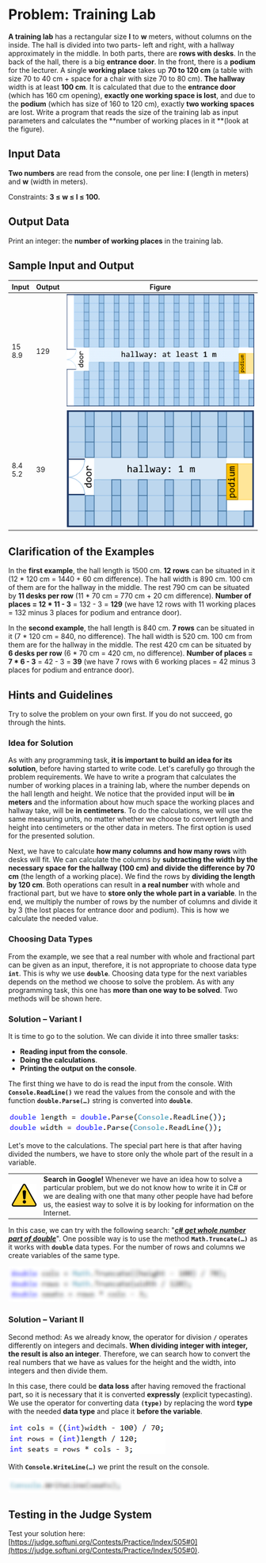 # Problem: Training Lab

**A training lab** has a rectangular size **l** to **w** meters, without columns on the inside. The hall is divided into two parts- left and right, with a hallway approximately in the middle. In both parts, there are **rows with desks**. In the back of the hall, there is a big **entrance door**. In the front, there is a **podium** for the lecturer. A single **working place** takes up **70 to 120 cm** \(a table with size 70 to 40 cm + space for a chair with size 70 to 80 cm\). **The hallway** width is at least **100 cm**. It is calculated that due to the **entrance door** \(which has 160 cm opening\), **exactly one working space is lost**, and due to the **podium** \(which has size of 160 to 120 cm\), exactly **two working spaces** are lost. Write a program that reads the size of the training lab as input parameters and calculates the **number of working places in it **\(look at the figure\).

## Input Data

**Two numbers** are read from the console, one per line: **l** \(length in meters\) and **w** \(width in meters\).

Constraints: **3 ≤ w ≤ l ≤ 100.**

## Output Data

Print an integer: the **number of working places** in the training lab.

## Sample Input and Output

| Input   | Output | Figure |
|---------|--------|--------|
|15<br>8.9  |129  | ![](/assets/chapter-2-2-images/01.Training-lab-01.png)       | 
|8.4<br>5.2 |39    | ![](/assets/chapter-2-2-images/01.Training-lab-02.png)        |

## Clarification of the Examples

In the **first example**, the hall length is 1500 cm. **12 rows** can be situated in it (12 * 120 cm = 1440 + 60 cm difference). The hall width is 890 cm. 100 cm of them are for the hallway in the middle. The rest 790 cm can be situated by **11 desks per row** (11 * 70 cm = 770 cm + 20 cm difference). **Number of places = 12 * 11 - 3** = 132 - 3 = **129** (we have 12 rows with 11 working places = 132 minus 3 places for podium and entrance door).

In the **second example**, the hall length is 840 cm. **7 rows** can be situated in it (7 * 120 cm = 840, no difference). The hall width is 520 cm. 100 cm from them are for the hallway in the middle. The rest 420 cm can be situated by **6 desks per row** (6 * 70 cm = 420 cm, no difference). **Number of places = 7 * 6 - 3** = 42 - 3 = **39** (we have 7 rows with 6 working places = 42 minus 3 places for podium and entrance door).

## Hints and Guidelines

Try to solve the problem on your own first. If you do not succeed, go through the hints.

### Idea for Solution

As with any programming task, **it is important to build an idea for its solution**, before having started to write code. Let's carefully go through the problem requirements. We have to write a program that calculates the number of working places in a training lab, where the number depends on the hall length and height. We notice that the provided input will be **in meters** and the information about how much space the working places and hallway take, will be **in centimeters**. To do the calculations, we will use the same measuring units, no matter whether we choose to convert length and height into centimeters or the other data in meters. The first option is used for the presented solution.  

Next, we have to calculate **how many columns and how many rows** with desks will fit. We can calculate the columns by **subtracting the width by the necessary space for the hallway (100 cm) and divide the difference by 70 cm** (the length of a working place). We find the rows by **dividing the length by 120 cm**. Both operations can result in **a real number** with whole and fractional part, but we have to **store only the whole part in a variable**. In the end, we multiply the number of rows by the number of columns and divide it by 3 (the lost places for entrance door and podium). This is how we calculate the needed value.

### Choosing Data Types

From the example, we see that a real number with whole and fractional part can be given as an input, therefore, it is not appropriate to choose data type **`int`**. This is why we use **`double`**. Choosing data type for the next variables depends on the method we choose to solve the problem. As with any programming task, this one has **more than one way to be solved**. Two methods will be shown here.

### Solution – Variant I

It is time to go to the solution. We can divide it into three smaller tasks: 
* **Reading input from the console**.
* **Doing the calculations**.
* **Printing the output on the console**.

The first thing we have to do is read the input from the console. With **`Console.ReadLine()`** we read the values from the console and with the function **`double.Parse(…)`** string is converted into **`double`**.

![](/assets/chapter-2-2-images/01.Training-lab-03.png)

Let's move to the calculations. The special part here is that after having divided the numbers, we have to store only the whole part of the result in a variable. 

<table><tr><td><img src="/assets/alert-icon.png" style="max-width:50px" /></td>
<td><b>Search in Google!</b> Whenever we have an idea how to solve a particular problem, but we do not know how to write it in C# or we are dealing with one that many other people have had before us, the easiest way to solve it is by looking for information on the Internet.</td>
</tr></table>

In this case, we can try with the following search: "[***c# get whole number part of double***](https://www.google.com/?q=c%23+get+whole+number+part+of+double)". One possible way is to use the method **`Math.Truncate(…)`** as it works with **`double`** data types. For the number of rows and columns we create variables of the same type.

![](/assets/chapter-2-2-images/01.Training-lab-04.png)

### Solution – Variant II

Second method: As we already know, the operator for division **`/`** operates differently on integers and decimals. **When dividing integer with integer, the result is also an integer**. Therefore, we can search how to convert the real numbers that we have as values for the height and the width, into integers and then divide them. 

In this case, there could be **data loss** after having removed the fractional part, so it is necessary that it is converted **expressly** (explicit typecasting). We use the operator for converting data **`(type)`** by replacing the word **type** with the needed **data type** and place it **before the variable**.

![](/assets/chapter-2-2-images/01.Training-lab-05.png)

With **`Console.WriteLine(…)`** we print the result on the console.

![](/assets/chapter-2-2-images/01.Training-lab-06.png)

## Testing in the Judge System

Test your solution here: [https://judge.softuni.org/Contests/Practice/Index/505#0](https://judge.softuni.org/Contests/Practice/Index/505#0).
